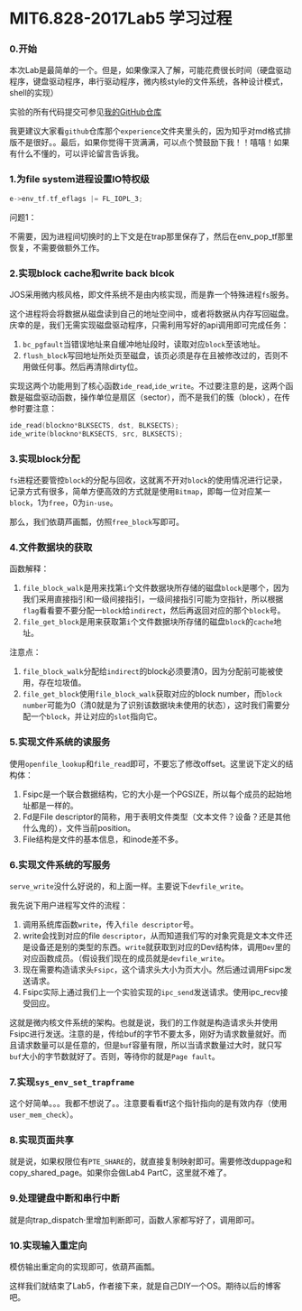 # MIT6.828-2017Lab5 学习过程

### 0.开始

本次Lab是最简单的一个。但是，如果像深入了解，可能花费很长时间（硬盘驱动程序，键盘驱动程序，串行驱动程序，微内核style的文件系统，各种设计模式，shell的实现）

实验的所有代码提交可参见[我的GitHub仓库](https://github.com/astzls213/MIT6.828-2017Lab)

我更建议大家看`github`仓库那个`experience`文件夹里头的，因为知乎对md格式排版不是很好。。最后，如果你觉得干货满满，可以点个赞鼓励下我！！嘻嘻！如果有什么不懂的，可以评论留言告诉我。

### 1.为file system进程设置IO特权级

```c
e->env_tf.tf_eflags |= FL_IOPL_3;
```

问题1：

不需要，因为进程间切换时的上下文是在trap那里保存了，然后在env_pop_tf那里恢复，不需要做额外工作。

### 2.实现block cache和write back blcok

JOS采用微内核风格，即文件系统不是由内核实现，而是靠一个特殊进程`fs`服务。

这个进程将会将数据从磁盘读到自己的地址空间中，或者将数据从内存写回磁盘。庆幸的是，我们无需实现磁盘驱动程序，只需利用写好的api调用即可完成任务：

1. `bc_pgfault`当错误地址来自缓冲地址段时，读取对应`block`至该地址。
2. `flush_block`写回地址所处页至磁盘，该页必须是存在且被修改过的，否则不用做任何事。然后再清除dirty位。

实现这两个功能用到了核心函数`ide_read`,`ide_write`。不过要注意的是，这两个函数是磁盘驱动函数，操作单位是扇区（sector），而不是我们的簇（block），在传参时要注意：

```c
ide_read(blockno*BLKSECTS, dst, BLKSECTS);
ide_write(blockno*BLKSECTS, src, BLKSECTS);
```

### 3.实现block分配

`fs`进程还要管控`block`的分配与回收，这就离不开对`block`的使用情况进行记录，记录方式有很多，简单方便高效的方式就是使用`Bitmap`，即每一位对应某一`block`，1为`free`，0为`in-use`。

那么，我们依葫芦画瓢，仿照`free_block`写即可。

### 4.文件数据块的获取

函数解释：

1. `file_block_walk`是用来找第`i`个文件数据块所存储的磁盘`block`是哪个，因为我们采用直接指引和一级间接指引，一级间接指引可能为空指针，所以根据`flag`看看要不要分配一`block`给`indirect`，然后再返回对应的那个`block`号。
2. `file_get_block`是用来获取第`i`个文件数据块所存储的磁盘`block`的`cache`地址。

注意点：

1. `file_block_walk`分配给`indirect`的block必须要清0，因为分配前可能被使用，存在垃圾值。
2. `file_get_block`使用`file_block_walk`获取对应的block number，而`block number`可能为0（清0就是为了识别该数据块未使用的状态），这时我们需要分配一个`block`，并让对应的`slot`指向它。

### 5.实现文件系统的读服务

使用`openfile_lookup`和`file_read`即可，不要忘了修改offset。这里说下定义的结构体：

1. Fsipc是一个联合数据结构，它的大小是一个PGSIZE，所以每个成员的起始地址都是一样的。
2. Fd是File descriptor的简称，用于表明文件类型（文本文件？设备？还是其他什么鬼的），文件当前position。
3. File结构是文件的基本信息，和inode差不多。

### 6.实现文件系统的写服务

`serve_write`没什么好说的，和上面一样。主要说下`devfile_write`。

我先说下用户进程写文件的流程：

1. 调用系统库函数`write`，传入`file descriptor`号。
2. write会找到对应的file `descriptor`，从而知道我们写的对象究竟是文本文件还是设备还是别的类型的东西。`write`就获取到对应的Dev结构体，调用`Dev`里的对应函数成员。（假设我们现在的成员就是`devfile_write`。
3. 现在需要构造请求头`Fsipc`，这个请求头大小为页大小。然后通过调用Fsipc发送请求。
4. Fsipc实际上通过我们上一个实验实现的`ipc_send`发送请求。使用ipc_recv接受回应。

这就是微内核文件系统的架构。也就是说，我们的工作就是构造请求头并使用Fsipc进行发送。注意的是，传给buf的字节不要太多，刚好为请求数量就好。而且请求数量可以是任意的，但是`buf`容量有限，所以当请求数量过大时，就只写`buf`大小的字节数就好了。否则，等待你的就是`Page fault`。

### 7.实现`sys_env_set_trapframe`

这个好简单。。。我都不想说了。。注意要看看tf这个指针指向的是有效内存（使用`user_mem_check`）。

### 8.实现页面共享

就是说，如果权限位有`PTE_SHARE`的，就直接复制映射即可。需要修改duppage和copy_shared_page。如果你会做Lab4 PartC，这里就不难了。

### 9.处理键盘中断和串行中断

就是向trap_dispatch·里增加判断即可，函数人家都写好了，调用即可。

### 10.实现输入重定向

模仿输出重定向的实现即可，依葫芦画瓢。

这样我们就结束了Lab5，作者接下来，就是自己DIY一个OS。期待以后的博客吧。

